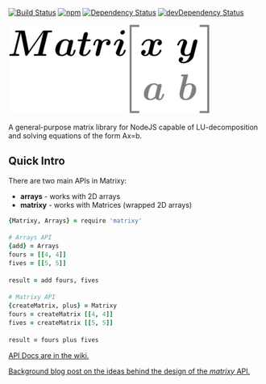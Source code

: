 [![Build Status](https://img.shields.io/travis/ThomWright/matrixy.svg)](https://travis-ci.org/ThomWright/matrixy)
[![npm](https://img.shields.io/npm/v/matrixy.svg)](https://www.npmjs.com/package/matrixy)
[![Dependency Status](https://img.shields.io/david/ThomWright/matrixy.svg)](https://david-dm.org/ThomWright/matrixy)
[![devDependency Status](https://img.shields.io/david/dev/ThomWright/matrixy.svg)](https://david-dm.org/ThomWright/matrixy#info=devDependencies)

<img src="imgs/logo.png" width="400" />

A general-purpose matrix library for NodeJS capable of LU-decomposition and solving equations of the form Ax=b.

## Quick Intro
 There are two main APIs in Matrixy:
 - **arrays** - works with 2D arrays
 - **matrixy** - works with Matrices (wrapped 2D arrays)

```coffeescript
{Matrixy, Arrays} = require 'matrixy'

# Arrays API
{add} = Arrays
fours = [[4, 4]]
fives = [[5, 5]]

result = add fours, fives

# Matrixy API
{createMatrix, plus} = Matrixy
fours = createMatrix [[4, 4]]
fives = createMatrix [[5, 5]]

result = fours plus fives
```

[API Docs are in the wiki.](https://github.com/ThomWright/matrixy/wiki)

[Background blog post on the ideas behind the design of the *matrixy* API.](http://thomwright.co.uk/2014/08/23/beautiful-apis-coffeescript/)

